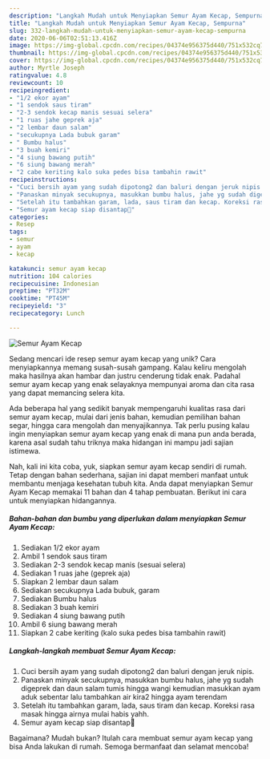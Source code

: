 ```yaml
---
description: "Langkah Mudah untuk Menyiapkan Semur Ayam Kecap, Sempurna"
title: "Langkah Mudah untuk Menyiapkan Semur Ayam Kecap, Sempurna"
slug: 332-langkah-mudah-untuk-menyiapkan-semur-ayam-kecap-sempurna
date: 2020-06-06T02:51:13.416Z
image: https://img-global.cpcdn.com/recipes/04374e956375d440/751x532cq70/semur-ayam-kecap-foto-resep-utama.jpg
thumbnail: https://img-global.cpcdn.com/recipes/04374e956375d440/751x532cq70/semur-ayam-kecap-foto-resep-utama.jpg
cover: https://img-global.cpcdn.com/recipes/04374e956375d440/751x532cq70/semur-ayam-kecap-foto-resep-utama.jpg
author: Myrtle Joseph
ratingvalue: 4.8
reviewcount: 10
recipeingredient:
- "1/2 ekor ayam"
- "1 sendok saus tiram"
- "2-3 sendok kecap manis sesuai selera"
- "1 ruas jahe geprek aja"
- "2 lembar daun salam"
- "secukupnya Lada bubuk garam"
- " Bumbu halus"
- "3 buah kemiri"
- "4 siung bawang putih"
- "6 siung bawang merah"
- "2 cabe keriting kalo suka pedes bisa tambahin rawit"
recipeinstructions:
- "Cuci bersih ayam yang sudah dipotong2 dan baluri dengan jeruk nipis."
- "Panaskan minyak secukupnya, masukkan bumbu halus, jahe yg sudah digeprek dan daun salam tumis hingga wangi kemudian masukkan ayam aduk sebentar lalu tambahkan air kira2 hingga ayam terendam"
- "Setelah itu tambahkan garam, lada, saus tiram dan kecap. Koreksi rasa masak hingga airnya mulai habis yahh."
- "Semur ayam kecap siap disantap🥰"
categories:
- Resep
tags:
- semur
- ayam
- kecap

katakunci: semur ayam kecap 
nutrition: 104 calories
recipecuisine: Indonesian
preptime: "PT32M"
cooktime: "PT45M"
recipeyield: "3"
recipecategory: Lunch

---
```



![Semur Ayam Kecap](https://img-global.cpcdn.com/recipes/04374e956375d440/751x532cq70/semur-ayam-kecap-foto-resep-utama.jpg)

Sedang mencari ide resep semur ayam kecap yang unik? Cara menyiapkannya memang susah-susah gampang. Kalau keliru mengolah maka hasilnya akan hambar dan justru cenderung tidak enak. Padahal semur ayam kecap yang enak selayaknya mempunyai aroma dan cita rasa yang dapat memancing selera kita.

Ada beberapa hal yang sedikit banyak mempengaruhi kualitas rasa dari semur ayam kecap, mulai dari jenis bahan, kemudian pemilihan bahan segar, hingga cara mengolah dan menyajikannya. Tak perlu pusing kalau ingin menyiapkan semur ayam kecap yang enak di mana pun anda berada, karena asal sudah tahu triknya maka hidangan ini mampu jadi sajian istimewa.




Nah, kali ini kita coba, yuk, siapkan semur ayam kecap sendiri di rumah. Tetap dengan bahan sederhana, sajian ini dapat memberi manfaat untuk membantu menjaga kesehatan tubuh kita. Anda dapat menyiapkan Semur Ayam Kecap memakai 11 bahan dan 4 tahap pembuatan. Berikut ini cara untuk menyiapkan hidangannya.

<!--inarticleads1-->

##### Bahan-bahan dan bumbu yang diperlukan dalam menyiapkan Semur Ayam Kecap:

1. Sediakan 1/2 ekor ayam
1. Ambil 1 sendok saus tiram
1. Sediakan 2-3 sendok kecap manis (sesuai selera)
1. Sediakan 1 ruas jahe (geprek aja)
1. Siapkan 2 lembar daun salam
1. Sediakan secukupnya Lada bubuk, garam
1. Sediakan  Bumbu halus
1. Sediakan 3 buah kemiri
1. Sediakan 4 siung bawang putih
1. Ambil 6 siung bawang merah
1. Siapkan 2 cabe keriting (kalo suka pedes bisa tambahin rawit)




<!--inarticleads2-->

##### Langkah-langkah membuat Semur Ayam Kecap:

1. Cuci bersih ayam yang sudah dipotong2 dan baluri dengan jeruk nipis.
1. Panaskan minyak secukupnya, masukkan bumbu halus, jahe yg sudah digeprek dan daun salam tumis hingga wangi kemudian masukkan ayam aduk sebentar lalu tambahkan air kira2 hingga ayam terendam
1. Setelah itu tambahkan garam, lada, saus tiram dan kecap. Koreksi rasa masak hingga airnya mulai habis yahh.
1. Semur ayam kecap siap disantap🥰




Bagaimana? Mudah bukan? Itulah cara membuat semur ayam kecap yang bisa Anda lakukan di rumah. Semoga bermanfaat dan selamat mencoba!
